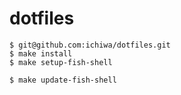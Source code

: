 # dotfiles

```shell
$ git@github.com:ichiwa/dotfiles.git
$ make install 
$ make setup-fish-shell
```

```shell
$ make update-fish-shell
```
